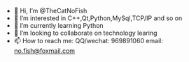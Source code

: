 - 👋 Hi, I’m @TheCatNoFish
- 👀 I’m interested in C++,Qt,Python,MySql,TCP/IP and so on
- 🌱 I’m currently learning Python
- 💞️ I’m looking to collaborate on technology learing
- 📫 How to reach me:
          QQ/wechat: 969891060 email: no.fish@foxmail.com

<!---
TheCatNoFish/TheCatNoFish is a ✨ special ✨ repository because its `README.md` (this file) appears on your GitHub profile.
You can click the Preview link to take a look at your changes.
--->
